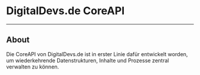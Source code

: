 # DigitalDevs.de CoreAPI

___

## About

Die CoreAPI von DigitalDevs.de ist in erster Linie dafür entwickelt worden, um wiederkehrende Datenstrukturen,
Inhalte und Prozesse zentral verwalten zu können.


